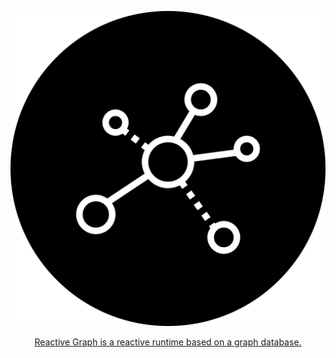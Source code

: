<p align="center">
  <a href="https://github.com/reactive-graph/reactive-graph"><img src="https://raw.githubusercontent.com/reactive-graph/.github/main/profile/images/reactive-graph_1024.png" alt="Reactive Graph"></a>
</p>
<p align="center">
  <a href="https://github.com/reactive-graph/reactive-graph">Reactive Graph is a reactive runtime based on a graph database.</a>
</p>
